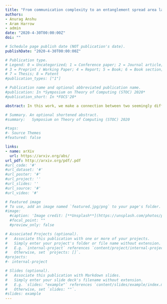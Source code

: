 ```yaml
---
title: "From communication complexity to an entanglement spread area law in the ground state of gapped local Hamiltonians"
authors:
- Anurag Anshu
- Aram Harrow
- admin
date: "2020-4-30T00:00:00Z"
doi: ""

# Schedule page publish date (NOT publication's date).
publishDate: "2020-4-30T00:00:00Z"

# Publication type.
# Legend: 0 = Uncategorized; 1 = Conference paper; 2 = Journal article;
# 3 = Preprint / Working Paper; 4 = Report; 5 = Book; 6 = Book section;
# 7 = Thesis; 8 = Patent
#publication_types: ["1"]

# Publication name and optional abbreviated publication name.
#publication: In *Symposium on Theory of Computing (STOC) 2020*
#publication_short: In *FOCS'20*

abstract: In this work, we make a connection between two seemingly different problems. The first problem involves characterizing the properties of entanglement in the ground state of gapped local Hamiltonians, which is a central topic in quantum many-body physics. The second problem is on the communication complexity of testing bipartite states with EPR assistance, a well-known question in quantum information theory. We construct a communication protocol for testing (or measuring) the ground state and use its communication complexity to reveal a new structural property for the ground state entanglement. This property, known as the entanglement spread, roughly measures the log of the ratio between the largest and the smallest Schmidt coefficients across a cut in the ground state. Our main result shows that gapped ground states possess limited entanglement spread across any cut, exhibiting an ''area law'' behavior. Our result quite generally applies to any interaction graph with an improved bound for the special case of lattices. This entanglement spread area law includes interaction graphs constructed in [Aharonov et al., FOCS?14] that violate a generalized area law for the entanglement entropy. Our construction also provides evidence for a conjecture in physics by Li and Haldane on the entanglement spectrum of lattice Hamiltonians [Li and Haldane, PRL?08]. On the technical side, we use recent advances in Hamiltonian simulation algorithms along with quantum phase estimation to give a new construction for an approximate ground space projector (AGSP) over arbitrary interaction graphs. 

# Summary. An optional shortened abstract.
#summary:   Symposium on Theory of Computing (STOC) 2020

#tags:
#- Source Themes
#featured: false

links:
- name: arXiv 
  url: https://arxiv.org/abs/
url_pdf: http://arxiv.org/pdf/.pdf
#url_code: '#'
#url_dataset: '#'
#url_poster: '#'
#url_project: ''
#url_slides: ''
#url_source: '#'
#url_video: '#'

# Featured image
# To use, add an image named `featured.jpg/png` to your page's folder. 
#image:
  #caption: 'Image credit: [**Unsplash**](https://unsplash.com/photos/pLCdAaMFLTE)'
  #focal_point: ""
  #preview_only: false

# Associated Projects (optional).
#   Associate this publication with one or more of your projects.
#   Simply enter your project's folder or file name without extension.
#   E.g. `internal-project` references `content/project/internal-project/index.md`.
#   Otherwise, set `projects: []`.
#projects:
#- internal-project

# Slides (optional).
#   Associate this publication with Markdown slides.
#   Simply enter your slide deck's filename without extension.
#   E.g. `slides: "example"` references `content/slides/example/index.md`.
#   Otherwise, set `slides: ""`.
#slides: example
---
```




